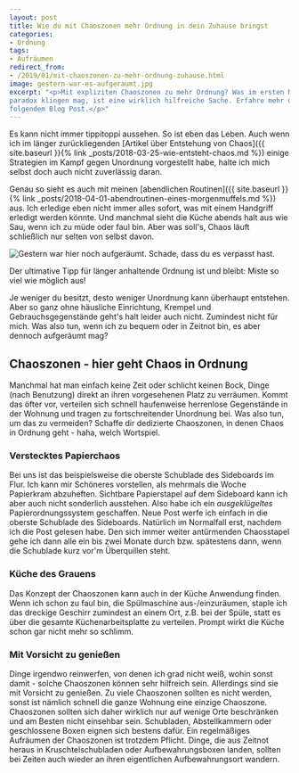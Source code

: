```yaml
---
layout: post
title: Wie du mit Chaoszonen mehr Ordnung in dein Zuhause bringst
categories:
- Ordnung
tags:
- Aufräumen
redirect_from:
- /2019/01/mit-chaoszonen-zu-mehr-ordnung-zuhause.html
image: gestern-war-es-aufgeraumt.jpg
excerpt: "<p>Mit expliziten Chaoszonen zu mehr Ordnung? Was im ersten Moment
paradox klingen mag, ist eine wirklich hilfreiche Sache. Erfahre mehr darüber in
folgendem Blog Post.</p>"
---
```

Es kann nicht immer tippitoppi aussehen. So ist eben das Leben.
Auch wenn ich im länger zurückliegenden
[Artikel über Entstehung von Chaos]({{ site.baseurl }}{% link _posts/2018-03-25-wie-entsteht-chaos.md %})
einige Strategien im Kampf gegen Unordnung vorgestellt habe, halte ich mich
selbst doch auch nicht zuverlässig daran.

Genau so sieht es auch mit meinen
[abendlichen Routinen]({{ site.baseurl }}{% link _posts/2018-04-01-abendroutinen-eines-morgenmuffels.md %}) aus.
Ich erledige eben nicht immer alles sofort, was mit einem Handgriff erledigt
werden könnte. Und manchmal sieht die Küche abends halt aus wie Sau, wenn ich zu
müde oder faul bin. Aber was soll's, Chaos läuft schließlich nur selten von
selbst davon.

![Gestern war hier noch aufgeräumt. Schade, dass du es verpasst hast.]({{site.baseurl}}/assets/img/posts/gestern-war-es-aufgeraumt.jpg)

Der ultimative Tipp für länger anhaltende Ordnung ist und bleibt: Miste so viel
wie möglich aus!

Je weniger du besitzt, desto weniger Unordnung kann überhaupt entstehen. Aber so
ganz ohne häusliche Einrichtung, Krempel und Gebrauchsgegenstände geht's halt
leider auch nicht. Zumindest nicht für mich. Was also tun, wenn ich zu bequem
oder in Zeitnot bin, es aber dennoch aufgeräumt mag?

## Chaoszonen - hier geht Chaos in Ordnung

Manchmal hat man einfach keine Zeit oder schlicht keinen Bock, Dinge (nach
Benutzung) direkt an ihren vorgesehenen Platz zu verräumen. Kommt das öfter vor,
verteilen sich schnell haufenweise herrenlose Gegenstände in der Wohnung und
tragen zu fortschreitender Unordnung bei. Was also tun, um das zu vermeiden?
Schaffe dir dedizierte Chaoszonen, in denen Chaos in Ordnung geht - haha, welch
Wortspiel.

### Verstecktes Papierchaos

Bei uns ist das beispielsweise die oberste Schublade des Sideboards im Flur. Ich
kann mir Schöneres vorstellen, als mehrmals die Woche Papierkram abzuheften.
Sichtbare Papierstapel auf dem Sideboard kann ich aber auch nicht sonderlich
ausstehen. Also habe ich ein *ausgeklügeltes* Papierordnungssystem geschaffen.
Neue Post werfe ich einfach in die oberste Schublade des Sideboards. Natürlich
im Normalfall erst, nachdem ich die Post gelesen habe. Den sich immer weiter
antürmenden Chaosstapel gehe ich dann alle ein bis zwei Monate durch bzw.
spätestens dann, wenn die Schublade kurz vor'm Überquillen steht.

### Küche des Grauens

Das Konzept der Chaoszonen kann auch in der Küche Anwendung finden. Wenn ich
schon zu faul bin, die Spülmaschine aus-/einzuräumen, staple ich das dreckige
Geschirr zumindest an einem Ort, z.B. bei der Spüle, statt es über die gesamte
Küchenarbeitsplatte zu verteilen. Prompt wirkt die Küche schon gar nicht mehr so
schlimm.

### Mit Vorsicht zu genießen

Dinge irgendwo reinwerfen, von denen ich grad nicht weiß, wohin sonst damit -
solche Chaoszonen können sehr hilfreich sein. Allerdings sind sie mit Vorsicht
zu genießen. Zu viele Chaoszonen sollten es nicht werden, sonst ist nämlich
schnell die ganze Wohnung eine einzige Chaoszone. Chaoszonen sollten sich daher
wirklich nur auf wenige Orte beschränken und am Besten nicht einsehbar sein.
Schubladen, Abstellkammern oder geschlossene Boxen eignen sich bestens dafür.
Ein regelmäßiges Aufräumen der Chaoszonen ist trotzdem Pflicht. Dinge, die aus
Zeitnot heraus in Kruschtelschubladen oder Aufbewahrungsboxen landen, sollten
bei Zeiten auch wieder an ihren eigentlichen Aufbewahrungsort wandern.
